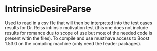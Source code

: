 IntrinsicDesireParse
====================

Used to read in a csv file that will then be interpreted into the test cases results for Dr. Reiss intrinsic motivation test (this one does not include results for romance due to scope of use but most of the needed code is present witin the files).  To compile and use must have access to Boost 1.53.0 on the compiling machine (only need the header packages).
